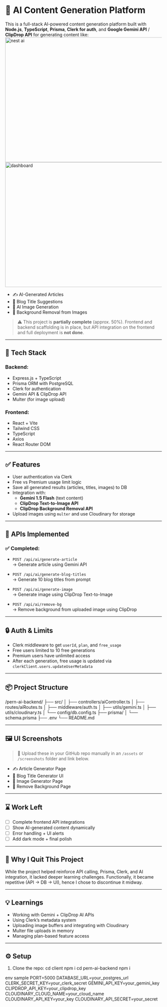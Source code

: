 # 🧠 AI Content Generation Platform

This is a full-stack AI-powered content generation platform built with **Node.js**, **TypeScript**, **Prisma**, **Clerk for auth**, and **Google Gemini API** / **ClipDrop API** for generating content like:
<img width="700" height="400" alt="nest ai" src="https://github.com/user-attachments/assets/3f23beb9-7da5-453a-9180-0d51febfe9cb" />
<img width="700" height="400" alt="dashboard" src="https://github.com/user-attachments/assets/b3f7fff5-b578-4ab8-a03f-f08733ba5f3d" />

- ✍️ AI-Generated Articles
- 🧠 Blog Title Suggestions
- 🎨 AI Image Generation
- 🧼 Background Removal from Images

> ⚠️ This project is **partially complete** (approx. 50%). Frontend and backend scaffolding is in place, but API integration on the frontend and full deployment is **not done**.

---

## 📁 Tech Stack

### Backend:
- Express.js + TypeScript
- Prisma ORM with PostgreSQL
- Clerk for authentication
- Gemini API & ClipDrop API
- Multer (for image upload)

### Frontend:
- React + Vite
- Tailwind CSS
- TypeScript
- Axios
- React Router DOM

---

## ✅ Features

- User authentication via Clerk
- Free vs Premium usage limit logic
- Save all generated results (articles, titles, images) to DB
- Integration with:
  - **Gemini 1.5 Flash** (text content)
  - **ClipDrop Text-to-Image API**
  - **ClipDrop Background Removal API**
- Upload images using `multer` and use Cloudinary for storage

---

## 🧪 APIs Implemented

### ✅ Completed:

- `POST /api/ai/generate-article`  
  → Generate article using Gemini API

- `POST /api/ai/generate-blog-titles`  
  → Generate 10 blog titles from prompt

- `POST /api/ai/generate-image`  
  → Generate image using ClipDrop Text-to-Image

- `POST /api/ai/remove-bg`  
  → Remove background from uploaded image using ClipDrop

---

## 🔒 Auth & Limits

- Clerk middleware to get `userId`, `plan`, and `free_usage`
- Free users limited to 10 free generations
- Premium users have unlimited access
- After each generation, free usage is updated via `clerkClient.users.updateUserMetadata`

---

## 📦 Project Structure

/pern-ai-backend/
├── src/
│ ├── controllers/aiController.ts
│ ├── routes/aiRoutes.ts
│ ├── middleware/auth.ts
│ ├── utils/gemini.ts
│ ├── utils/cloudinary.ts
│ └── config/db.config.ts
├── prisma/
│ └── schema.prisma
├── .env
└── README.md



---

## 🖼️ UI Screenshots

> 📸 Upload these in your GitHub repo manually in an `/assets` or `/screenshots` folder and link below.

- ✍️ Article Generator Page
- 🧠 Blog Title Generator UI
- 🎨 Image Generator Page
- 🧼 Remove Background Page

---

## ⌛ Work Left

- [ ] Complete frontend API integrations
- [ ] Show AI-generated content dynamically
- [ ] Error handling + UI alerts
- [ ] Add dark mode + final polish

---

## 🚫 Why I Quit This Project

While the project helped reinforce API calling, Prisma, Clerk, and AI integration, it lacked deeper learning challenges. Functionally, it became repetitive (API → DB → UI), hence I chose to discontinue it midway.

---

## 💡 Learnings

- Working with Gemini + ClipDrop AI APIs
- Using Clerk’s metadata system
- Uploading image buffers and integrating with Cloudinary
- Multer file uploads in memory
- Managing plan-based feature access

---

## ⚙️ Setup

1. Clone the repo:
cd client 
npm i 
cd pern-ai-backend
npm i

env sample
PORT=5000
DATABASE_URL=your_postgres_url
CLERK_SECRET_KEY=your_clerk_secret
GEMINI_API_KEY=your_gemini_key
CLIPDROP_API_KEY=your_clipdrop_key
CLOUDINARY_CLOUD_NAME=your_cloud_name
CLOUDINARY_API_KEY=your_key
CLOUDINARY_API_SECRET=your_secret

